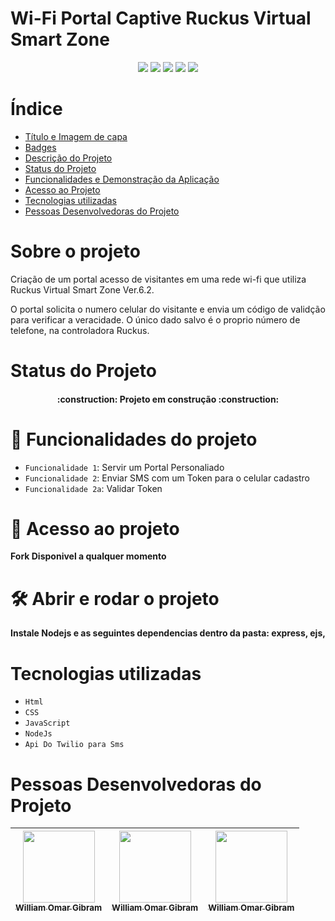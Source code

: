 # Wi-Fi Portal Captive Ruckus Virtual Smart Zone

<p align="center">
<img src="https://img.shields.io/badge/version-1.0-blue"/>
<img src="https://img.shields.io/badge/-HTML-green"/>
<img src="https://img.shields.io/badge/-CSS-green"/>
<img src="https://img.shields.io/badge/-JavaScript-green"/>
<img src="https://img.shields.io/badge/-Ruckus%20VSZ-orange"/>
</p>

# Índice

- [Título e Imagem de capa](#Wi-Fi-Portal-Captive-Ruckus-Virtual-Smart-Zone)
- [Badges](#badges)
- [Descrição do Projeto](#Sobre-o-projeto)
- [Status do Projeto](#status-do-Projeto)
- [Funcionalidades e Demonstração da Aplicação](#Funcionalidades-do-projeto)
- [Acesso ao Projeto](#acesso-ao-projeto)
- [Tecnologias utilizadas](#tecnologias-utilizadas)
- [Pessoas Desenvolvedoras do Projeto](#pessoas-desenvolvedoras)

# Sobre o projeto

Criação de um portal acesso de visitantes em uma rede wi-fi que utiliza Ruckus Virtual Smart Zone Ver.6.2.

O portal solicita o numero celular do visitante e envia um código de validção para verificar a veracidade. O único dado salvo é o proprio número de telefone, na controladora Ruckus.

# Status do Projeto

<h4 align="center"> 
    :construction:  Projeto em construção  :construction:
</h4>

# :hammer: Funcionalidades do projeto

- `Funcionalidade 1`: Servir um Portal Personaliado
- `Funcionalidade 2`: Enviar SMS com um Token para o celular cadastro
- `Funcionalidade 2a`: Validar Token

# 📁 Acesso ao projeto

**Fork Disponivel a qualquer momento**

# 🛠️ Abrir e rodar o projeto

**Instale Nodejs e as seguintes dependencias dentro da pasta: express, ejs,**

# Tecnologias utilizadas

- `Html`
- `CSS`
- `JavaScript`
- `NodeJs`
- `Api Do Twilio para Sms`

# Pessoas Desenvolvedoras do Projeto

| [<img src="https://avatars.githubusercontent.com/u/97992826?v=4" width=115><br><sub>William Omar Gibram</sub>](https://github.com/WillogDev1) | [<img src="https://avatars.githubusercontent.com/u/97992826?v=4" width=115><br><sub>William Omar Gibram</sub>](https://github.com/WillogDev1) | [<img src="https://avatars.githubusercontent.com/u/97992826?v=4" width=115><br><sub>William Omar Gibram</sub>](https://github.com/WillogDev1) |
| :-------------------------------------------------------------------------------------------------------------------------------------------: | :-------------------------------------------------------------------------------------------------------------------------------------------: | :-------------------------------------------------------------------------------------------------------------------------------------------: |
